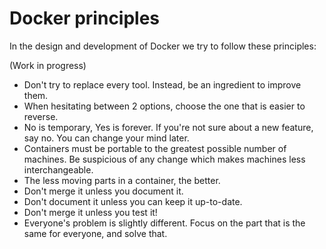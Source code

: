 # Docker principles

In the design and development of Docker we try to follow these principles:

(Work in progress)

* Don't try to replace every tool. Instead, be an ingredient to improve them.
* When hesitating between 2 options, choose the one that is easier to reverse.
* No is temporary, Yes is forever. If you're not sure about a new feature, say no. You can change your mind later.
* Containers must be portable to the greatest possible number of machines. Be suspicious of any change which makes machines less interchangeable.
* The less moving parts in a container, the better.
* Don't merge it unless you document it.
* Don't document it unless you can keep it up-to-date.
* Don't merge it unless you test it!
* Everyone's problem is slightly different. Focus on the part that is the same for everyone, and solve that.
